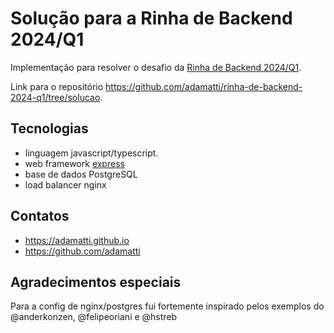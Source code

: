 # Solução para a Rinha de Backend 2024/Q1

Implementação para resolver o desafio da [Rinha de Backend 2024/Q1](https://github.com/zanfranceschi/rinha-de-backend-2024-q1).

Link para o repositório https://github.com/adamatti/rinha-de-backend-2024-q1/tree/solucao.

## Tecnologias

- linguagem javascript/typescript.
- web framework [express](https://expressjs.com/)
- base de dados PostgreSQL
- load balancer nginx


## Contatos

- https://adamatti.github.io
- https://github.com/adamatti

## Agradecimentos especiais

Para a config de nginx/postgres fui fortemente inspirado pelos exemplos do @anderkonzen, @felipeoriani e @hstreb